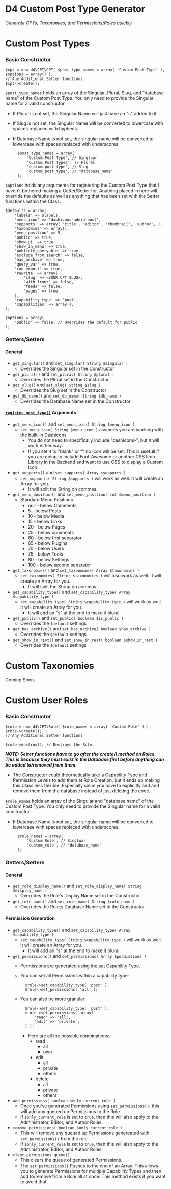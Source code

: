 # D4 Custom Post Type Generator #
_Generate CPTs, Taxonomies, and Permissions/Roles quickly_

# Custom Post Types #

### Basic Constructor ###

    $cpt = new d4\CPT\CPT( $post_type_names = array( 'Custom Post Type' ), $options = array() );
    // Any Additional Setter functions
    $cpt->create();

```$post_type_names``` holds an array of the Singular, Plural, Slug, and "database name" of the Custom Post Type. You only need to provide the Singular name for a valid constructor.

* If Plural is not set, the Singular Name will just have an "s" added to it.
* If Slug is not set, the Singular Name will be converted to lowercase with spaces replaced with hyphens.
* If Database Name is not set, the singular name will be converted to lowercase with spaces replaced with underscores.

        $post_type_names = array(
            'Custom Post Type', // Singluar
            'Custom Post Types', // Plural
            'custom-post-type', // Slug
            'custom_post_type', // "database_name"
        );

```$options``` holds any arguments for registering the Custom Post Type that I haven't bothered making a Getter/Setter for. Anything placed in here will override the defaults as well as anything that has been set with the Setter functions within the Class.

    $defaults = array(
        'labels' => $labels,
        'menu_icon' => 'dashicons-admin-post',
        'supports' => array( 'title', 'editor', 'thumbnail', 'author', ),
        'taxonomies' => array(),
        'menu_position' => 5,
        'public' => true,
        'show_ui' => true,
        'show_in_menu' => true,
        'publicly_queryable' => true,
        'exclude_from_search' => false,
        'has_archive' => true,
        'query_var' => true,
        'can_export' => true,
        'rewrite' => array(
            'slug' => <YOUR CPT SLUG>,
            'with_front' => false,
            'feeds' => false,
            'pages' => true,
        ),
        'capability_type' => 'post',
        'capabilities' => array(),
    );

    $options = array(
        'public' => false, // Overrides the default for public
    );

### Getters/Setters ###

#### General ####

* ```get_singular()``` and ```set_singular( String $singular )```
    * Overrides the Singular set in the Constructor
* ```get_plural()``` and ```set_plural( String $plural )```
    * Overrides the Plural set in the Constructor
* ```get_slug()``` and ```set_slug( String $slug )```
    * Overrides the Slug set in the Constructor
* ```get_db_name()``` and ```set_db_name( String $db_name )```
    * Overrides the Database Name set in the Constructor

#### [`register_post_type()`](https://codex.wordpress.org/Function_Reference/register_post_type) Arguments ####

* ```get_menu_icon()``` and ```set_menu_icon( String $menu_icon )```
    * ```set_menu_icon( String $menu_icon )``` assumes you are working with the built-in Dashicons
        * You do not need to specifically include "dashicons-", but it will work either way.
        * If you set it to "blank" or "" no Icon will be set. This is usefull if you are going to include Font-Awesome or another CSS Icon Library in the Backend and want to use CSS to display a Custom Icon.
* ```get_supports()``` and ```set_supports( Array $supports )```
    * ```set_supports( String $supports )``` will work as well. It will create an Array for you.
        * It will split the String on commas.
* ```get_menu_position()``` and ```set_menu_position( int $menu_position )```
    * Standard Menu Positions
        * null - below Comments
        * 5 - below Posts
        * 10 - below Media
        * 15 - below Links
        * 20 - below Pages
        * 25 - below comments
        * 60 - below first separator
        * 65 - below Plugins
        * 70 - below Users
        * 75 - below Tools
        * 80 - below Settings
        * 100 - below second separator
* ```get_taxonomies()``` and ```set_taxonomies( Array $taxonomies )```
    * ```set_taxonomies( String $taxonomies )``` will also work as well. It will create an Array for you.
       * It will split the String on commas.
* ```get_capability_type()``` and ```set_capability_type( Array $capability_type )```
    * ```set_capability_type( String $capability_type )``` will work as well. It will create an Array for you.
        * It will add an "s" at the end to make it plural.
* ```get_public()``` and ```set_public( boolean $is_public )```
    * Overrides the `$default` settings
* ```get_has_archive()``` and ```set_has_archive( boolean $has_archive )```
    * Overrides the `$default` settings
* ```get_show_in_rest()``` and ```set_show_in_rest( boolean $show_in_rest )```
    * Overrides the `$default` settings

# Custom Taxonomies #

Coming Soon...

# Custom User Roles #

### Basic Constructor ###

    $role = new d4\CPT\Role( $role_names = array( 'Custom Role' ) );
    $role->create();
    // Any Additional Setter functions

    $role->destroy(); // Destroys the Role.

***NOTE: Setter functions have to go after the create() method on Roles. This is because they must exist in the Database first before anything can be added to/removed from them.***
* The Constructor could theorhetically take a Capability Type and Permission Levels to add them at Role Creation, but it ends up making this Class less flexible. Especially since you have to explicitly add and remove them from the database instead of just deleting the code.

```$role_names``` holds an array of the Singular and "database name" of the Custom Post Type. You only need to provide the Singular name for a valid constructor.

* If Database Name is not set, the singular name will be converted to lowercase with spaces replaced with underscores.

        $role_names = array(
            'Custom Role', // Singluar
            'custom_role', // "database_name"
        );

### Getters/Setters ###

#### General ####

* ```get_role_display_name()``` and ```set_role_display_name( String $display_name )```
    * Overrides the Role's Display Name set in the Constructor
* ```get_role_name()``` and ```set_role_name( String $role_name )```
    * Overrides the Role;s Database Name set in the Constructor

#### Permission Generation ####

* ```get_capability_type()``` and ```set_capability_type( Array $capability_type )```
    * ```set_capability_type( String $capability_type )``` will work as well. It will create an Array for you.
        * It will add an "s" at the end to make it plural.
* ```get_permissions()``` and ```set_permissions( Array $permissions )```
    * Permissions are generated using the set Capability Type.
    * You can set all Permissions within a capability type:

            $role->set_capability_type( 'post' );
            $role->set_permissions( 'all' );
    * You can also be more granular:

            $role->set_capability_type( 'post' );
            $role->set_permissions( array(
                'read' => 'all',
                'edit' => 'private',
            ) );
        * Here are all the possible combinations:
            * read
                * all
                * own
            * edit
                * all
                * private
                * others
            * delete
                * all
                * private
                * others
* ```add_permissions( boolean $only_current_role )```
    * Once you've generated Permissions using ```set_permissions()```, this will add any queued up Permissions to the Role
    * If ```$only_current_role``` is set to ```true```, then this will also apply to the Administrator, Editor, and Author Roles.
* ```remove_permissions( boolean $only_current_role )```
    * This will remove any queued up Permissions genereated with ```set_permissions()``` from the role.
    * If ```$only_current_role``` is set to ```true```, then this will also apply to the Administrator, Editor, and Author Roles.
* ```clear_permissions_queue()```
    * This clears the queue of generated Permissions.
    * The ```set_permissions()``` Pushes to the end of an Array. This allows you to generate Permissions for multiple Capability Types and then add to/remove from a Role all at once. This method exists if you want to avoid that.
